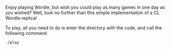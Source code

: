 Enjoy playing Wordle, but wish you could play as many games in one day as you wished? Well, look no further than this simple implementation of a CL Wordle replica! 

To play, all you need to do is enter the directory with the code, and call the following command:
```
./play
```
